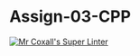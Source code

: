 # Assign-03-CPP
[![Mr Coxall's Super Linter](https://github.com/ICS3U-Programming-JeremiahO/Assign-03-CPP/workflows/Mr%20Coxall's%20Super%20Linter/badge.svg)](https://github.com/ICS3U-Programming-JeremiahO/Assign-03-CPP/actions/)
